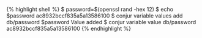 {% highlight shell %}
$ password=$(openssl rand -hex 12)
$ echo $password
ac8932bccf835a5a13586100
$ conjur variable values add db/password $password
Value added
$ conjur variable value db/password
ac8932bccf835a5a13586100
{% endhighlight %}
